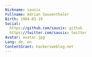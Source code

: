 ```yaml
---
Nickname: sausix
Fullname: Adrian Sausenthaler
Birth: 1984-03-19
Social:
  https://github.com/sausix: github
  https://twitter.com/sausix: twitter
Avatar: avatar.jpg
Lang: de, en
ContentGrant: hackersweblog.net
---
```

